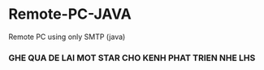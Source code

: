 # Remote-PC-JAVA
Remote PC using only SMTP (java)

### GHE QUA DE LAI MOT STAR CHO KENH PHAT TRIEN NHE LHS
